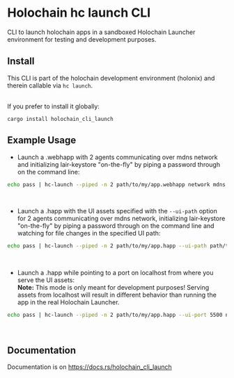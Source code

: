 # Holochain hc launch CLI

CLI to launch holochain apps in a sandboxed Holochain Launcher environment for testing and development purposes.

## Install

This CLI is part of the holochain development environment (holonix) and therein callable via `hc launch`.<br><br>

If you prefer to install it globally:

```
cargo install holochain_cli_launch
```

## Example Usage

- Launch a .webhapp with 2 agents communicating over mdns network and initializing lair-keystore "on-the-fly"
  by piping a password through on the command line:

```bash
echo pass | hc-launch --piped -n 2 path/to/my/app.webhapp network mdns
```

<br>

- Launch a .happ with the UI assets specified with the `--ui-path` option for 2 agents communicating over mdns network, initializing lair-keystore "on-the-fly"
  by piping a password through on the command line and watching for file changes in the specified UI path:

```bash
echo pass | hc-launch --piped -n 2 path/to/my/app.happ --ui-path path/to/my/ui/assets --watch network mdns
```

<br>

- Launch a .happ while pointing to a port on localhost from where you serve the UI assets:<br>
  **Note:** This mode is only meant for development purposes! Serving assets from localhost will result in different
  behavior than running the app in the real Holochain Launcher.

```bash
echo pass | hc-launch --piped -n 2 path/to/my/app.happ --ui-port 5500 network mdns
```

<br>

## Documentation

Documentation is on https://docs.rs/holochain_cli_launch
